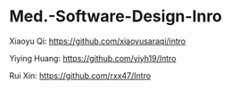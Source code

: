 # Med.-Software-Design-Inro
Xiaoyu Qi: https://github.com/xiaoyusaraqi/intro

Yiying Huang: https://github.com/yiyh19/Intro

Rui Xin: https://github.com/rxx47/Intro
